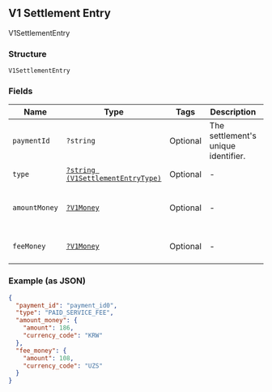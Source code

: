## V1 Settlement Entry

V1SettlementEntry

### Structure

`V1SettlementEntry`

### Fields

| Name | Type | Tags | Description | Getter | Setter |
|  --- | --- | --- | --- | --- | --- |
| `paymentId` | `?string` | Optional | The settlement's unique identifier. | getPaymentId(): ?string | setPaymentId(?string paymentId): void |
| `type` | [`?string (V1SettlementEntryType)`](/doc/models/v1-settlement-entry-type.md) | Optional | - | getType(): ?string | setType(?string type): void |
| `amountMoney` | [`?V1Money`](/doc/models/v1-money.md) | Optional | - | getAmountMoney(): ?V1Money | setAmountMoney(?V1Money amountMoney): void |
| `feeMoney` | [`?V1Money`](/doc/models/v1-money.md) | Optional | - | getFeeMoney(): ?V1Money | setFeeMoney(?V1Money feeMoney): void |

### Example (as JSON)

```json
{
  "payment_id": "payment_id0",
  "type": "PAID_SERVICE_FEE",
  "amount_money": {
    "amount": 186,
    "currency_code": "KRW"
  },
  "fee_money": {
    "amount": 108,
    "currency_code": "UZS"
  }
}
```

